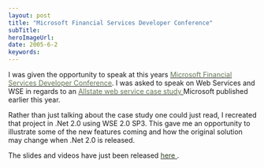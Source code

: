 ```yaml
---
layout: post 
title: "Microsoft Financial Services Developer Conference"
subTitle: 
heroImageUrl: 
date: 2005-6-2
keywords: 
---
```


I was given the opportunity to speak at this years [<FONT color=#667755>Microsoft Financial Services Developer Conference</FONT>](http://www.financialdevelopers.com/fsdevcon05.aspx). I was asked to speak on Web Services and WSE in regards to an [<FONT color=#667755>Allstate web service case study </FONT>](http://www.microsoft.com/resources/casestudies/CaseStudy.asp?CaseStudyID=16352)Microsoft published earlier this year. 

Rather than just talking about the case study one could just read, I recreated that project in .Net 2.0 using WSE 2.0 SP3\. This gave me an opportunity to illustrate some of the new features coming and how the original solution may change when .Net 2.0 is released.

The slides and videos have just been released [<FONT color=#334422>here </FONT>](http://www.financialdevelopers.com/fsdevcon05.aspx). 

&nbsp;